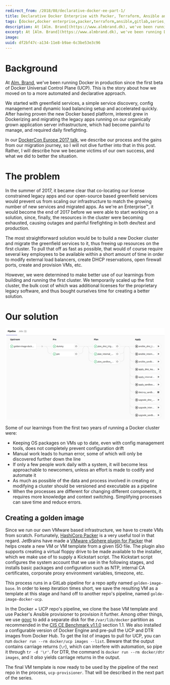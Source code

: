 ```yaml
---
redirect_from: /2018/08/declarative-docker-ee-part-1/
title: Declarative Docker Enterprise with Packer, Terraform, Ansible and GitLab - part 1
tags: [docker,docker enterprise,packer,terraform,ansible,gitlab,series,enterprise]
description: At [Alm. Brand](https://www.almbrand.dk), we've been running Docker in production since the first beta of Docker Universal Control Plane (UCP). This is the story about how we moved on to a more automated and declarative approach.
excerpt: At [Alm. Brand](https://www.almbrand.dk), we've been running Docker in production since the first beta of Docker Universal Control Plane (UCP). This is the story about how we moved on to a more automated and declarative approach.
image:
uuid: df2bf47c-a134-11e8-b9ae-6c3be53e3c96
---
```


# Background

At [Alm. Brand](https://www.almbrand.dk), we've been running Docker in production since the first beta of Docker Universal Control Plane (UCP). This is the story about how we moved on to a more automated and declarative approach.

We started with greenfield services, a simple service discovery, config management and dynamic load balancing setup and accelerated quickly. After having proven the new Docker based platform, interest grew in Dockerizing and migrating the legacy apps running on our organically grown application server infrastructure, which had become painful to manage, and required daily firefighting.

In our [DockerCon Europe 2017 talk](https://www.youtube.com/watch?v=nI9WhhtFmFs), we describe our process and the gains from our migration journey, so I will not dive further into that in this post. Rather, I will describe how we became victims of our own success, and what we did to better the situation.

# The problem

In the summer of 2017, it became clear that co-locating our license constrained legacy apps and our open-source based greenfield services would prevent us from scaling our infrastructure to match the growing number of new services and migrated apps. As we're an Enterprise™, it would become the end of 2017 before we were able to start working on a solution, since, finally, the resources in the cluster were becoming exhausted, causing outages and painful firefighting in both dev/test and production.

The most straightforward solution would be to build a new Docker cluster and migrate the greenfield services to it, thus freeing up resources on the first cluster. To pull that off as fast as possible, that would of course require several key employees to be available within a short amount of time in order to modify external load balancers, create DHCP reservations, open firewall ports, create and provision VMs, etc.

However, we were determined to make better use of our learnings from building and running the first cluster. We temporarily scaled up the first cluster, the bulk cost of which was additional licenses for the proprietary legacy software, and thus bought ourselves time for creating a better solution.

# Our solution

![A screenshot of our provisioning pipeline](/assets/images/2018-08-16-ucp-provisioner-pipeline-1.png)

Some of our learnings from the first two years of running a Docker cluster were:

* Keeping OS packages on VMs up to date, even with config management tools, does not completely prevent configuration drift
* Manual work leads to human error, some of which will only be discovered further down the line
* If only a few people work daily with a system, it will become less approachable to newcomers, unless an effort is made to codify and automate it
* As much as possible of the data and process involved in creating or modifying a cluster should be versioned and executable as a pipeline
* When the processes are different for changing different components, it requires more knowledge and context switching. Simplifying processes can save time and reduce errors.

## Creating a golden image

Since we run our own VMware based infrastructure, we have to create VMs from scratch. Fortunately, [HashiCorp Packer](https://www.packer.io/) is a very useful tool in that regard. JetBrains have made a [VMware vSphere plugin for Packer](https://github.com/jetbrains-infra/packer-builder-vsphere) that helps create a new VM or VM template from a given ISO file. The plugin also supports creating a virtual floppy drive to be made available to the installer, which we make use of to supply a Kickstart script. The Kickstart script configures the system account that we use in the following stages, and installs basic packages and configuration such as NTP, internal CA certificates, corporate proxy environment variables, timezone, etc.

This process runs in a GitLab pipeline for a repo aptly named `golden-image-base`. In order to keep iteration times short, we save the resulting VM as a template at this stage and hand off to another repo's pipeline, named `golde-image-docker-ucp`.

In the Docker + UCP repo's pipeline, we clone the base VM template and use Packer's Ansible provisioner to provision it further. Among other things, we use [govc](https://github.com/vmware/govmomi/blob/master/govc/README.md) to add a separate disk for the `/var/lib/docker` partition as recommended in the [CIS CE Benchmark v1.1.0](https://success.docker.com/api/asset/.%2Frefarch%2Fsecurity-best-practices%2FCIS_Docker_Community_Edition_Benchmark_v1.1.0.pdf) section 1.1. We also installed a configurable version of Docker Engine and pre-pull the UCP and DTR images from Docker Hub. To get the list of images to pull for UCP, you can run `docker run --rm docker/ucp images --list`. Beware that the output contains carriage returns (`\r`), which can interfere with automation, so pipe it through `tr -d '\r'`. For DTR, the command is `docker run --rm docker/dtr images`, and it *also* yields carriage returns in the output.

The final VM template is now ready to be used by the pipeline of the next repo in the process, `ucp-provisioner`. That will be described in the next part of the series.
